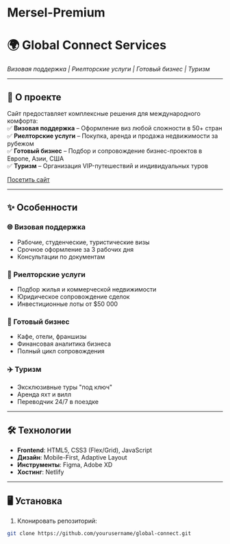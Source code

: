 # Mersel-Premium
# 🌍 Global Connect Services  
*Визовая поддержка | Риелторские услуги | Готовый бизнес | Туризм*  

---

## 🚀 О проекте  
Сайт предоставляет комплексные решения для международного комфорта:  
✅ **Визовая поддержка** – Оформление виз любой сложности в 50+ стран  
✅ **Риелторские услуги** – Покупка, аренда и продажа недвижимости за рубежом  
✅ **Готовый бизнес** – Подбор и сопровождение бизнес-проектов в Европе, Азии, США  
✅ **Туризм** – Организация VIP-путешествий и индивидуальных туров  

[Посетить сайт](https://www.yourdomain.com)  

---

## ✨ Особенности  
### 🌐 Визовая поддержка  
- Рабочие, студенческие, туристические визы  
- Срочное оформление за 3 рабочих дня  
- Консультации по документам  

### 🏡 Риелторские услуги  
- Подбор жилья и коммерческой недвижимости  
- Юридическое сопровождение сделок  
- Инвестиционные лоты от $50 000  

### 💼 Готовый бизнес  
- Кафе, отели, франшизы  
- Финансовая аналитика бизнеса  
- Полный цикл сопровождения  

### ✈️ Туризм  
- Эксклюзивные туры "под ключ"  
- Аренда яхт и вилл  
- Переводчик 24/7 в поездке  

---

## 🛠 Технологии  
- **Frontend**: HTML5, CSS3 (Flex/Grid), JavaScript  
- **Дизайн**: Mobile-First, Adaptive Layout  
- **Инструменты**: Figma, Adobe XD  
- **Хостинг**: Netlify  

---

## 🖥 Установка  
1. Клонировать репозиторий:  
```bash 
git clone https://github.com/yourusername/global-connect.git
